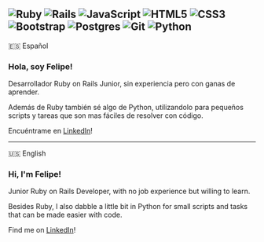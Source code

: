 ![Ruby](https://img.shields.io/badge/ruby-%23CC342D.svg?style=for-the-badge&logo=ruby&logoColor=white) ![Rails](https://img.shields.io/badge/rails-%23CC0000.svg?style=for-the-badge&logo=ruby-on-rails&logoColor=white) ![JavaScript](https://img.shields.io/badge/javascript-%23323330.svg?style=for-the-badge&logo=javascript&logoColor=%23F7DF1E) ![HTML5](https://img.shields.io/badge/html5-%23E34F26.svg?style=for-the-badge&logo=html5&logoColor=white) ![CSS3](https://img.shields.io/badge/css3-%231572B6.svg?style=for-the-badge&logo=css3&logoColor=white) ![Bootstrap](https://img.shields.io/badge/bootstrap-%238511FA.svg?style=for-the-badge&logo=bootstrap&logoColor=white) ![Postgres](https://img.shields.io/badge/postgres-%23316192.svg?style=for-the-badge&logo=postgresql&logoColor=white) ![Git](https://img.shields.io/badge/git-%23F05033.svg?style=for-the-badge&logo=git&logoColor=white) ![Python](https://img.shields.io/badge/python-3670A0?style=for-the-badge&logo=python&logoColor=ffdd54)
---

:es: Español
### Hola, soy Felipe!

Desarrollador Ruby on Rails Junior, sin experiencia pero con ganas de aprender. 

Además de Ruby también sé algo de Python, utilizandolo para pequeños scripts y tareas que son mas fáciles de resolver con código.

Encuéntrame en [LinkedIn](https://www.linkedin.com/in/luis-felipe-azócar-a774b0278)!

---

:us: English
### Hi, I'm Felipe!

Junior Ruby on Rails Developer, with no job experience but willing to learn.

Besides Ruby, I also dabble a little bit in Python for small scripts and tasks that can be made easier with code.

Find me on [LinkedIn](https://www.linkedin.com/in/luis-felipe-azócar-a774b0278)!
